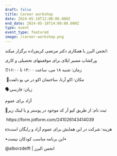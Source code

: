 ```yaml
---
draft: false
title: Career workshop
date: 2024-05-18T12:00:00.000Z
end_date: 2024-05-18T14:00:00.000Z
type: event
event_type: featured
image: /career-workshop.png
---
```


انجمن البرز با همکاری دکتر مرتضی کریم‌زاده برگزار میکند:

ورکشاپ مسیر اپلای برای موقعیتهای تحصیلی و کاری

⏰زمان: شنبه ۱۸ می، ساعت ۱۴:۰۰ تا ۱۶:۰۰

‎ 📍مکان: اكو آرنا، ساختمان اكو در تي يو دلفت

‎🗣زبان: فارسي

آزاد برای عموم

‎📝ثبت‌ نام: از طريق كيو آر كد موجود در پوستر و یا لینک زیر

‎ ‏https\://form.jotform.com/241026143414039

‎💵هزینه: شرکت در این همایش برای عموم آزاد و رایگان است

‎•این برنامه مناسب کودکان نیست•

@alborzdelft | انجمن البرز
